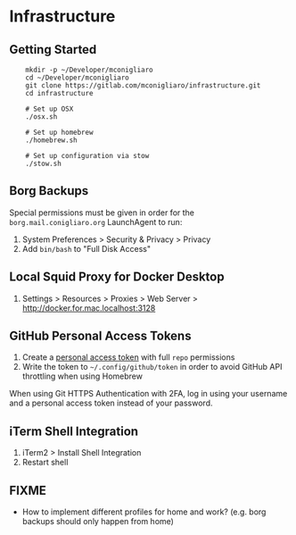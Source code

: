 # Infrastructure

## Getting Started
```
    mkdir -p ~/Developer/mconigliaro
    cd ~/Developer/mconigliaro
    git clone https://gitlab.com/mconigliaro/infrastructure.git
    cd infrastructure

    # Set up OSX
    ./osx.sh

    # Set up homebrew
    ./homebrew.sh

    # Set up configuration via stow
    ./stow.sh
```

## Borg Backups

Special permissions must be given in order for the `borg.mail.conigliaro.org` LaunchAgent to run:

1. System Preferences > Security & Privacy > Privacy
1. Add `bin/bash` to "Full Disk Access"

## Local Squid Proxy for Docker Desktop

1. Settings > Resources > Proxies > Web Server > http://docker.for.mac.localhost:3128

## GitHub Personal Access Tokens

1. Create a [personal access token](https://github.com/settings/tokens) with full `repo` permissions
1. Write the token to `~/.config/github/token` in order to avoid GitHub API throttling when using Homebrew

When using Git HTTPS Authentication with 2FA, log in using your username and a personal access token instead of your password.

## iTerm Shell Integration

1. iTerm2 > Install Shell Integration
1. Restart shell

## FIXME

- How to implement different profiles for home and work? (e.g. borg backups should only happen from home)
